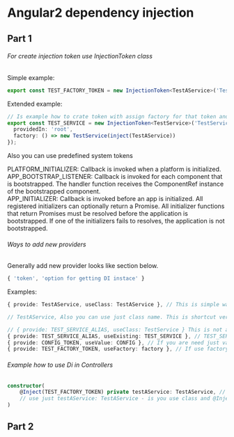 # Angular2 dependency injection

## Part 1 

###### For create injection token use InjectionToken class

Simple example:
```typescript
export const TEST_FACTORY_TOKEN = new InjectionToken<TestAService>('TestAService:app');
```

Extended example:

```typescript
// Is example how to crate token with assign factory for that token and use 'providedIn' way.
export const TEST_SERVICE = new InjectionToken<TestService>('TestService:app', {
  providedIn: 'root',
  factory: () => new TestService(inject(TestAService))
});
```

Also you can use predefined system tokens

 PLATFORM_INITIALIZER: Callback is invoked when a platform is initialized.  
 APP_BOOTSTRAP_LISTENER: Callback is invoked for each component that is bootstrapped. The handler function receives the ComponentRef instance of the bootstrapped component. <br>
 APP_INITIALIZER: Callback is invoked before an app is initialized. All registered initializers can optionally return a Promise. All initializer functions that return Promises must be resolved before the application is bootstrapped. If one of the initializers fails to resolves, the application is not bootstrapped. 

###### Ways to add new providers

Generally add new provider looks like section below.

```typescript
{ 'token', 'option for getting DI instace' }
```

Examples:

```typescript
{ provide: TestAService, useClass: TestAService }, // This is simple way to declare Dependency throuth class.

// TestAService, Also you can use just class name. This is shortcut version

// { provide: TEST_SERVICE_ALIAS, useClass: TestService } This is not alias
{ provide: TEST_SERVICE_ALIAS, useExisting: TEST_SERVICE }, // TEST_SERVICE_ALIAS is alias TEST_SERVICE
{ provide: CONFIG_TOKEN, useValue: CONFIG }, // If you are need just value
{ provide: TEST_FACTORY_TOKEN, useFactory: factory }, // If use factory you can add some logic before obtain dependency instance
```

###### Example how to use Di in Controllers

```typescript
constructor(
    @Inject(TEST_FACTORY_TOKEN) private testAService: TestAService, // if you create own token
    // use just testAService: TestAService - is you use class and @Injectable decorator 
)
```

## Part 2
